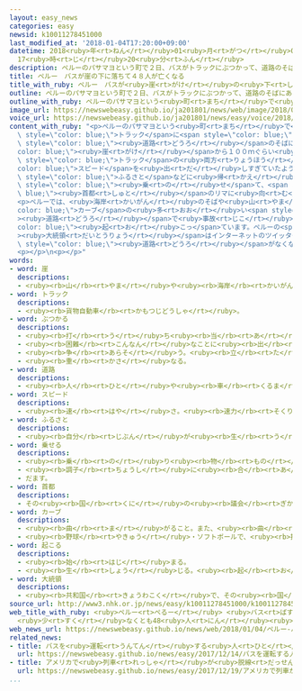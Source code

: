 ```yaml
---
layout: easy_news
categories: easy
newsid: k10011278451000
last_modified_at: '2018-01-04T17:20:00+09:00'
datetime: 2018<ruby>年<rt>ねん</rt></ruby>01<ruby>月<rt>がつ</rt></ruby>04<ruby>日<rt>にち</rt></ruby>
  17<ruby>時<rt>じ</rt></ruby>20<ruby>分<rt>ふん</rt></ruby>
description: ペルーのパサマヨという町で２日、バスがトラックにぶつかって、道路のそばにある崖から１００ｍぐらい下の海岸に落ちました。
title: ペルー　バスが崖の下に落ちて４８人が亡くなる
title_with_ruby: ペルー　バスが<ruby>崖<rt>がけ</rt></ruby>の<ruby>下<rt>した</rt></ruby>に<ruby>落<rt>お</rt></ruby>ちて４８<ruby>人<rt>にん</rt></ruby>が<ruby>亡<rt>な</rt></ruby>くなる
outline: ペルーのパサマヨという町で２日、バスがトラックにぶつかって、道路のそばにある崖から１００ｍぐらい下の海岸に落ちました。
outline_with_ruby: ペルーのパサマヨという<ruby>町<rt>まち</rt></ruby>で<ruby>２日<rt>ふつか</rt></ruby>、バスがトラックにぶつかって、<ruby>道路<rt>どうろ</rt></ruby>のそばにある<ruby>崖<rt>がけ</rt></ruby>から１００ｍぐらい<ruby>下<rt>した</rt></ruby>の<ruby>海岸<rt>かいがん</rt></ruby>に<ruby>落<rt>お</rt></ruby>ちました。
image_url: https://newswebeasy.github.io/ja201801/news/web/image/2018/01/04/K10011278451_1801040652_1801040652_01_03.jpg
voice_url: https://newswebeasy.github.io/ja201801/news/easy/voice/2018/01/04/k10011278451000.mp3
content_with_ruby: "<p>ペルーのパサマヨという<ruby>町<rt>まち</rt></ruby>で<ruby>２日<rt>ふつか</rt></ruby>、バスが<span\
  \ style=\"color: blue;\">トラック</span>に<span style=\"color: blue;\">ぶつかっ</span>て、<span\
  \ style=\"color: blue;\"><ruby>道路<rt>どうろ</rt></ruby></span>のそばにある<span style=\"\
  color: blue;\"><ruby>崖<rt>がけ</rt></ruby></span>から１００ｍぐらい<ruby>下<rt>した</rt></ruby>の<ruby>海岸<rt>かいがん</rt></ruby>に<ruby>落<rt>お</rt></ruby>ちました。この<ruby>事故<rt>じこ</rt></ruby>で<ruby>警察<rt>けいさつ</rt></ruby>は、４８<ruby>人<rt>にん</rt></ruby>が<ruby>亡<rt>な</rt></ruby>くなって、６<ruby>人<rt>にん</rt></ruby>がけがをしたと<ruby>言<rt>い</rt></ruby>っています。バスと<span\
  \ style=\"color: blue;\">トラック</span>の<ruby>両方<rt>りょうほう</rt></ruby>が<span style=\"\
  color: blue;\">スピード</span>を<ruby>出<rt>だ</rt></ruby>しすぎていたようです。</p>\n<p>バスは、<ruby>新<rt>あたら</rt></ruby>しい<ruby>年<rt>とし</rt></ruby>を<ruby>迎<rt>むか</rt></ruby>えるため<span\
  \ style=\"color: blue;\">ふるさと</span>などに<ruby>帰<rt>かえ</rt></ruby>っていた<ruby>大勢<rt>おおぜい</rt></ruby>の<ruby>人<rt>ひと</rt></ruby>を<span\
  \ style=\"color: blue;\"><ruby>乗<rt>の</rt></ruby>せ</span>て、<span style=\"color:\
  \ blue;\"><ruby>首都<rt>しゅと</rt></ruby></span>のリマに<ruby>向<rt>む</rt></ruby>かっていました。</p>\n\
  <p>ペルーでは、<ruby>海岸<rt>かいがん</rt></ruby>のそばや<ruby>山<rt>やま</rt></ruby>にある<span style=\"\
  color: blue;\">カーブ</span>の<ruby>多<rt>おお</rt></ruby>い<span style=\"color: blue;\"\
  ><ruby>道路<rt>どうろ</rt></ruby></span>で<ruby>事故<rt>じこ</rt></ruby>がたくさん<span style=\"\
  color: blue;\"><ruby>起<rt>お</rt></ruby>こっ</span>ています。ペルーの<span style=\"color: blue;\"\
  ><ruby>大統領<rt>だいとうりょう</rt></ruby></span>はインターネットのツイッターで「<ruby>古<rt>ふる</rt></ruby>くて<ruby>危険<rt>きけん</rt></ruby>な<span\
  \ style=\"color: blue;\"><ruby>道路<rt>どうろ</rt></ruby></span>がなくなるようにします」と<ruby>言<rt>い</rt></ruby>っています。</p>\n\
  <p></p>\n<p></p>"
words:
- word: 崖
  descriptions:
  - <ruby><rb>山</rb><rt>やま</rt></ruby>や<ruby><rb>海岸</rb><rt>かいがん</rt></ruby>などの、けずり<ruby><rb>取</rb><rt>と</rt></ruby>られて<ruby><rb>険</rb><rt>けわ</rt></ruby>しい<ruby><rb>所</rb><rt>ところ</rt></ruby>。
- word: トラック
  descriptions:
  - <ruby><rb>貨物自動車</rb><rt>かもつじどうしゃ</rt></ruby>。
- word: ぶつかる
  descriptions:
  - <ruby><rb>打</rb><rt>う</rt></ruby>ち<ruby><rb>当</rb><rt>あ</rt></ruby>たる。つき<ruby><rb>当</rb><rt>あ</rt></ruby>たる。
  - <ruby><rb>困難</rb><rt>こんなん</rt></ruby>なことに<ruby><rb>出</rb><rt>で</rt></ruby>あう。
  - <ruby><rb>争</rb><rt>あらそ</rt></ruby>う。<ruby><rb>立</rb><rt>た</rt></ruby>ち<ruby><rb>向</rb><rt>む</rt></ruby>かう。
  - <ruby><rb>重</rb><rt>かさ</rt></ruby>なる。
- word: 道路
  descriptions:
  - <ruby><rb>人</rb><rt>ひと</rt></ruby>や<ruby><rb>車</rb><rt>くるま</rt></ruby>が<ruby><rb>通</rb><rt>とお</rt></ruby>る<ruby><rb>道</rb><rt>みち</rt></ruby>。<ruby><rb>通</rb><rt>とお</rt></ruby>り<ruby><rb>道</rb><rt>みち</rt></ruby>。
- word: スピード
  descriptions:
  - <ruby><rb>速</rb><rt>はや</rt></ruby>さ。<ruby><rb>速力</rb><rt>そくりょく</rt></ruby>。
- word: ふるさと
  descriptions:
  - <ruby><rb>自分</rb><rt>じぶん</rt></ruby>が<ruby><rb>生</rb><rt>う</rt></ruby>まれ<ruby><rb>育</rb><rt>そだ</rt></ruby>った<ruby><rb>所</rb><rt>ところ</rt></ruby>。<ruby><rb>故郷</rb><rt>こきょう</rt></ruby>。
- word: 乗せる
  descriptions:
  - <ruby><rb>乗</rb><rt>の</rt></ruby>り<ruby><rb>物</rb><rt>もの</rt></ruby>や<ruby><rb>動物</rb><rt>どうぶつ</rt></ruby>などに<ruby><rb>人</rb><rt>ひと</rt></ruby>や<ruby><rb>物</rb><rt>もの</rt></ruby>を<ruby><rb>積</rb><rt>つ</rt></ruby>む。
  - <ruby><rb>調子</rb><rt>ちょうし</rt></ruby>に<ruby><rb>合</rb><rt>あ</rt></ruby>わせる。
  - だます。
- word: 首都
  descriptions:
  - その<ruby><rb>国</rb><rt>くに</rt></ruby>の<ruby><rb>議会</rb><rt>ぎかい</rt></ruby>や<ruby><rb>中心</rb><rt>ちゅうしん</rt></ruby>になる<ruby><rb>役所</rb><rt>やくしょ</rt></ruby>のある<ruby><rb>都市</rb><rt>とし</rt></ruby>。<ruby><rb>日本</rb><rt>にっぽん</rt></ruby>の<ruby><rb>東京</rb><rt>とうきょう</rt></ruby>、アメリカのワシントンなど。<ruby><rb>首府</rb><rt>しゅふ</rt></ruby>。
- word: カーブ
  descriptions:
  - <ruby><rb>曲</rb><rt>ま</rt></ruby>がること。また、<ruby><rb>曲</rb><rt>ま</rt></ruby>がっている<ruby><rb>所</rb><rt>ところ</rt></ruby>。
  - <ruby><rb>野球</rb><rt>やきゅう</rt></ruby>・ソフトボールで、<ruby><rb>投手</rb><rt>とうしゅ</rt></ruby>の<ruby><rb>投</rb><rt>な</rt></ruby>げる<ruby><rb>球</rb><rt>たま</rt></ruby>が<ruby><rb>打者</rb><rt>だしゃ</rt></ruby>の<ruby><rb>近</rb><rt>ちか</rt></ruby>くで<ruby><rb>曲</rb><rt>ま</rt></ruby>がること。また、その<ruby><rb>球</rb><rt>たま</rt></ruby>。
- word: 起こる
  descriptions:
  - <ruby><rb>始</rb><rt>はじ</rt></ruby>まる。
  - <ruby><rb>生</rb><rt>しょう</rt></ruby>じる。<ruby><rb>起</rb><rt>お</rt></ruby>きる。
- word: 大統領
  descriptions:
  - <ruby><rb>共和国</rb><rt>きょうわこく</rt></ruby>で、その<ruby><rb>国</rb><rt>くに</rt></ruby>を<ruby><rb>代表</rb><rt>だいひょう</rt></ruby>する<ruby><rb>人</rb><rt>ひと</rt></ruby>。
source_url: http://www3.nhk.or.jp/news/easy/k10011278451000/k10011278451000.html
web_title_with_ruby: <ruby>ペルー<rt>ぺるー</rt></ruby> <ruby>バス<rt>ばす</rt></ruby><ruby>転落<rt>てんらく</rt></ruby><ruby>事故<rt>じこ</rt></ruby>
  <ruby>少<rt>すく</rt></ruby>なくとも48<ruby>人<rt>にん</rt></ruby><ruby>死亡<rt>しぼう</rt></ruby>
web_news_url: https://newswebeasy.github.io/news/web/2018/01/04/ペルー-バス転落事故-少なくとも48人死亡
related_news:
- title: バスを<ruby>運転<rt>うんてん</rt></ruby>する<ruby>人<rt>ひと</rt></ruby>の<ruby>顔<rt>かお</rt></ruby>をＡＩがチェックして<ruby>事故<rt>じこ</rt></ruby>をなくす
  url: https://newswebeasy.github.io/news/easy/2017/12/14/バスを運転する人の顔をAIがチェックして事故をなくす
- title: アメリカで<ruby>列車<rt>れっしゃ</rt></ruby>が<ruby>脱線<rt>だっせん</rt></ruby>して<ruby>下<rt>した</rt></ruby>の<ruby>道路<rt>どうろ</rt></ruby>に<ruby>落<rt>お</rt></ruby>ちる
  url: https://newswebeasy.github.io/news/easy/2017/12/19/アメリカで列車が脱線して下の道路に落ちる
...
```


